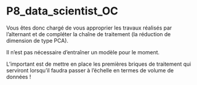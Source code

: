 # P8_data_scientist_OC

Vous êtes donc chargé de vous approprier les travaux réalisés par l’alternant et de compléter la chaîne de traitement (la réduction de dimension de type PCA).

Il n’est pas nécessaire d’entraîner un modèle pour le moment.

L’important est de mettre en place les premières briques de traitement qui serviront lorsqu’il faudra passer à l’échelle en termes de volume de données !
